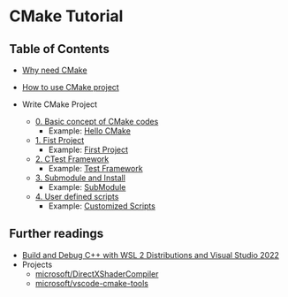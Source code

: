 # CMake Tutorial

## Table of Contents

* [Why need CMake](0.%20Overview/)

* [How to use CMake project](1.%20Use/)

* Write CMake Project
  * [0. Basic concept of CMake codes](2.%20Write/00%20Basic%20Concept/)
    * Example: [Hello CMake](https://github.com/sidneyniuhtc/00HelloCMake.git)
  * [1. Fist Project](2.%20Write/01%20Fist%20Project/)
    * Example: [First Project](https://github.com/sidneyniuhtc/01FirstProject)
  * [2. CTest Framework](2.%20Write/02%20CTtest%20Framework)
    * Example: [Test Framework](https://github.com/sidneyniuhtc/02TtestFramework)
  * [3. Submodule and Install](2.%20Write/03%20SubModules)
    * Example: [SubModule](https://github.com/sidneyniuhtc/03SubModule)
  * [4. User defined scripts](2.%20Write/04%20User%20Defined%20Scripts/)
    * Example: [Customized Scripts](https://github.com/sidneyniuhtc/04CustomizedScripts)

## Further readings
* [Build and Debug C++ with WSL 2 Distributions and Visual Studio 2022](https://devblogs.microsoft.com/cppblog/build-and-debug-c-with-wsl-2-distributions-and-visual-studio-2022/)
* Projects
  * [microsoft/DirectXShaderCompiler](https://github.com/microsoft/DirectXShaderCompiler)
  * [microsoft/vscode-cmake-tools](https://github.com/microsoft/vscode-cmake-tools)
